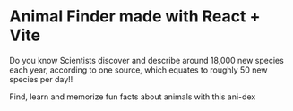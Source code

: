 # Animal Finder made with React + Vite

Do you know Scientists discover and describe around 18,000 new species each year, according to one source, which equates to roughly 50 new species per day!!

Find, learn and memorize fun facts about animals with this ani-dex
